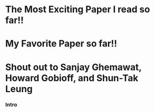 # **The Most Exciting Paper I read so far!!**
# **My Favorite Paper so far!!**
# **Shout out to Sanjay Ghemawat, Howard Gobioff, and Shun-Tak Leung** 

### Intro
